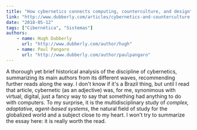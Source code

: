 ```yaml
---
title: "How cybernetics connects computing, counterculture, and design"
link: "http://www.dubberly.com/articles/cybernetics-and-counterculture.html"
date: "2018-05-12"
tags: ["Cibernética", "Sistemas"]
authors:
    - name: Hugh Dubberly
      url: "http://www.dubberly.com/author/hugh"
    - name: Paul Pangaro
      url: "http://www.dubberly.com/author/paulpangaro"
---
```


A thorough yet brief historical analysis of the discipline of cybernetics, summarizing its main authors from its different waves, recommending further reads along the way. I don't know if it's a Brazil thing, but until I read that article, cybernetic (as an adjective) was, for me, synonimous with virtual, digital, just a fancy way to say that something had anything to do with computers. To my surprise, it is the multidisciplinary study of _complex, adaptative, agent-based systems_, the natural field of study for the globalized world and a subject close to my heart. I won't try to summarize the essay here: it is really worth the read.
